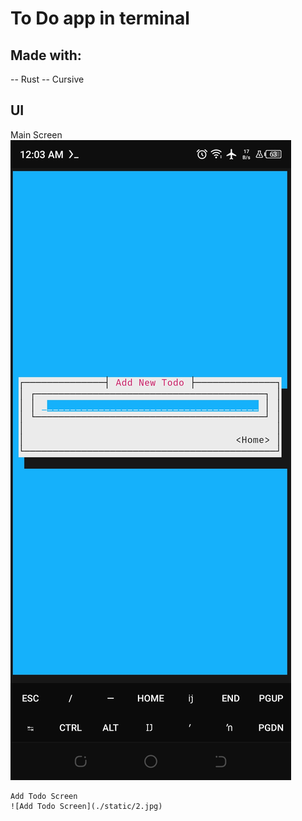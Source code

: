 # To Do app in terminal

## Made with:
-- Rust
-- Cursive

## UI
Main Screen
![Main screen](./static/1.jpg)
~~~~ 
Add Todo Screen
![Add Todo Screen](./static/2.jpg)
